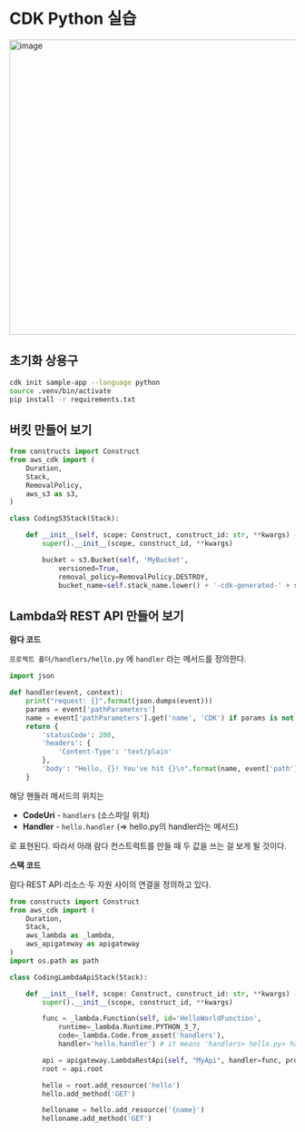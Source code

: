 # CDK Python 실습

<img width="519" alt="image" src="https://user-images.githubusercontent.com/15683098/188101829-6d76646c-9dae-41ac-8670-8d96f3a34744.png">

## 초기화 상용구

```bash
cdk init sample-app --language python
source .venv/bin/activate
pip install -r requirements.txt
```

## 버킷 만들어 보기

```python
from constructs import Construct
from aws_cdk import (
    Duration,
    Stack,
    RemovalPolicy,
    aws_s3 as s3,
)

class CodingS3Stack(Stack):

    def __init__(self, scope: Construct, construct_id: str, **kwargs) -> None:
        super().__init__(scope, construct_id, **kwargs)

        bucket = s3.Bucket(self, 'MyBucket', 
            versioned=True, 
            removal_policy=RemovalPolicy.DESTROY, 
            bucket_name=self.stack_name.lower() + '-cdk-generated-' + self.region)
```

## Lambda와 REST API 만들어 보기

**람다 코드**

`프로젝트 폴더/handlers/hello.py` 에 `handler` 라는 메서드를 정의한다.

```python
import json

def handler(event, context):
    print("request: {}".format(json.dumps(event)))
    params = event['pathParameters']
    name = event['pathParameters'].get('name', 'CDK') if params is not None else 'CDK'
    return {
        'statusCode': 200,
        'headers': {
            'Content-Type': 'text/plain'
        },
        'body': "Hello, {}! You've hit {}\n".format(name, event['path'])
    }
```

해당 핸들러 메서드의 위치는

- **CodeUri** - `handlers` (소스파일 위치)
- **Handler** - `hello.handler`  (⇒ hello.py의 handler라는 메서드)

로 표현된다. 따라서 아래 람다 컨스트럭트를 만들 때 두 값을 쓰는 걸 보게 될 것이다.

**스택 코드**

람다·REST API·리소스·두 자원 사이의 연결을 정의하고 있다.

```python
from constructs import Construct
from aws_cdk import (
    Duration,
    Stack,
    aws_lambda as _lambda,
    aws_apigateway as apigateway
)
import os.path as path

class CodingLambdaApiStack(Stack):

    def __init__(self, scope: Construct, construct_id: str, **kwargs) -> None:
        super().__init__(scope, construct_id, **kwargs)

        func = _lambda.Function(self, id='HelloWorldFunction',
            runtime=_lambda.Runtime.PYTHON_3_7,
            code=_lambda.Code.from_asset('handlers'),
            handler='hello.handler') # it means 'handlers> hello.py> handler' function

        api = apigateway.LambdaRestApi(self, "MyApi", handler=func, proxy=False)
        root = api.root 

        hello = root.add_resource('hello')
        hello.add_method('GET')

        helloname = hello.add_resource('{name}')
        helloname.add_method('GET')
```
